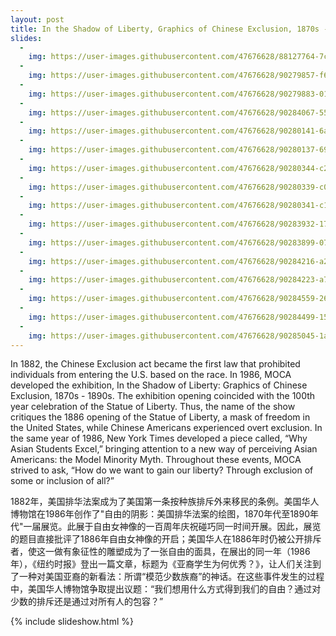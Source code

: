 ```yaml
---
layout: post
title: In the Shadow of Liberty, Graphics of Chinese Exclusion, 1870s - 1890s, 1986
slides:
  -
    img: https://user-images.githubusercontent.com/47676628/88127764-7cf82880-cba2-11ea-92a7-11d4c5093d91.jpg
  -
    img: https://user-images.githubusercontent.com/47676628/90279857-f6003e00-de37-11ea-8ed7-693f334a011b.JPG
  -
    img: https://user-images.githubusercontent.com/47676628/90279883-01536980-de38-11ea-91be-e9893e12632c.JPG
  -
    img: https://user-images.githubusercontent.com/47676628/90284067-55ae1780-de3f-11ea-9b06-b1861720bb5c.JPG
  -
    img: https://user-images.githubusercontent.com/47676628/90280141-6a3ae180-de38-11ea-98b8-53716623b6e7.JPG
  -
    img: https://user-images.githubusercontent.com/47676628/90280137-6909b480-de38-11ea-8026-112c520e03ca.JPG
  -
    img: https://user-images.githubusercontent.com/47676628/90280344-c271e380-de38-11ea-8372-a4955dcc7705.JPG
  -
    img: https://user-images.githubusercontent.com/47676628/90280339-c0a82000-de38-11ea-8be8-5219162609fd.JPG
  -
    img: https://user-images.githubusercontent.com/47676628/90280341-c1d94d00-de38-11ea-82ed-0f570e7ee9bd.JPG
  -
    img: https://user-images.githubusercontent.com/47676628/90283932-17b0f380-de3f-11ea-88a9-916f6e7a1e7f.JPG
  -
    img: https://user-images.githubusercontent.com/47676628/90283899-07007d80-de3f-11ea-8f5c-98ded604b5a3.JPG
  -
    img: https://user-images.githubusercontent.com/47676628/90284216-a291ee00-de3f-11ea-8ba7-4ab0668561df.JPG
  -
    img: https://user-images.githubusercontent.com/47676628/90284223-a7ef3880-de3f-11ea-9fcb-9f12aade6f94.JPG
  -
    img: https://user-images.githubusercontent.com/47676628/90284559-26e47100-de40-11ea-920f-da95c68769e2.JPG
  -
    img: https://user-images.githubusercontent.com/47676628/90284499-159b6480-de40-11ea-8cdd-3cf5fef14358.JPG
  -
    img: https://user-images.githubusercontent.com/47676628/90285045-1aace380-de41-11ea-8847-3bb46ef5af8d.JPG
---
```


In 1882, the Chinese Exclusion act became the first law that prohibited individuals from entering the U.S. based on the race. In 1986, MOCA developed the exhibition, In the Shadow of Liberty: Graphics of Chinese Exclusion, 1870s - 1890s. The exhibition opening coincided with the 100th year celebration of the Statue of Liberty. Thus, the name of the show critiques the 1886 opening of the Statue of Liberty, a mask of freedom in the United States, while Chinese Americans experienced overt exclusion. In the same year of 1986, New York Times developed a piece called, “Why Asian Students Excel,” bringing attention to a new way of perceiving Asian Americans: the Model Minority Myth. Throughout these events, MOCA strived to ask, “How do we want to gain our liberty? Through exclusion of some or inclusion of all?”

1882年，美国排华法案成为了美国第一条按种族排斥外来移民的条例。美国华人博物馆在1986年创作了"自由的阴影：美国排华法案的绘图，1870年代至1890年代"一届展览。此展于自由女神像的一百周年庆祝碰巧同一时间开展。因此，展览的题目直接批评了1886年自由女神像的开启；美国华人在1886年时仍被公开排斥者，使这一做有象征性的雕塑成为了一张自由的面具，在展出的同一年（1986年），《纽约时报》登出一篇文章，标题为《亚裔学生为何优秀？》，让人们关注到了一种对美国亚裔的新看法：所谓“模范少数族裔”的神话。在这些事件发生的过程中，美国华人博物馆争取提出议题：“我们想用什么方式得到我们的自由？通过对少数的排斥还是通过对所有人的包容？”

{% include slideshow.html %}



